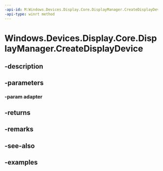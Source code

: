 ```yaml
---
-api-id: M:Windows.Devices.Display.Core.DisplayManager.CreateDisplayDevice(Windows.Devices.Display.Core.DisplayAdapter)
-api-type: winrt method
---
```


<!-- Method syntax.
public DisplayDevice DisplayManager.CreateDisplayDevice(DisplayAdapter adapter)
-->

# Windows.Devices.Display.Core.DisplayManager.CreateDisplayDevice

## -description

## -parameters
### -param adapter

## -returns

## -remarks

## -see-also

## -examples

